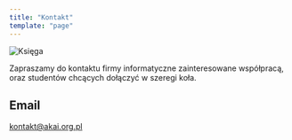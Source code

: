 ```yaml
---
title: "Kontakt"
template: "page"
---
```


![Księga](/media/image-4.jpg)

Zapraszamy do kontaktu firmy informatyczne zainteresowane współpracą, oraz studentów chcących dołączyć w szeregi koła.

## Email
[kontakt@akai.org.pl](mailto://kontakt@akai.org.pl)
